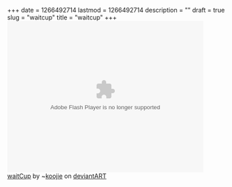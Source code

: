 +++
date = 1266492714
lastmod = 1266492714
description = ""
draft = true
slug = "waitcup"
title = "waitcup"
+++
<object width="450" height="348"><param name="movie" value="http://backend.deviantart.com/embed/view.swf" /><param name="flashvars" value="id=154563013&width=1337" /><param name="allowScriptAccess" value="always" /><embed src="http://backend.deviantart.com/embed/view.swf" type="application/x-shockwave-flash" width="450" flashvars="id=154563013&width=1337" height="348" allowscriptaccess="always"></embed></object><br /><a href="http://www.deviantart.com/deviation/154563013/">waitCup</a> by ~<a class="u" href="http://koojie.deviantart.com/">koojie</a> on <a href="http://www.deviantart.com">deviant</a><a href="http://www.deviantart.com">ART</a>